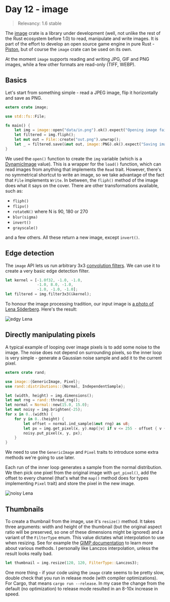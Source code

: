 # Day 12 - image

> Relevancy: 1.6 stable

The [image](https://crates.io/crates/image) crate is a library under development (well, not unlike the rest of the Rust ecosystem before 1.0) to read, manipulate and write images. It is part of the effort to develop an open source game engine in pure Rust - [Piston](http://www.piston.rs/), but of course the `image` crate can be used on its own.

At the moment `image` supports reading and writing JPG, GIF and PNG images, while a few other formats are read-only (TIFF, WEBP).

Basics
------

Let's start from something simple - read a JPEG image, flip it horizontally and save as PNG.

```rust
extern crate image;

use std::fs::File;

fn main() {
    let img = image::open("data/in.png").ok().expect("Opening image failed");
    let filtered = img.fliph();
    let mut out = File::create("out.png").unwrap();
    let _ = filtered.save(&mut out, image::PNG).ok().expect("Saving image failed");
}
```

We used the `open()` function to create the `img` variable (which is a [DynamicImage](http://www.piston.rs/image/image/enum.DynamicImage.html) value). This is a wrapper for the `load()` function, which can read images from anything that implements the `Read` trait. However, there's no symmetrical shortcut to write an image, so we take advantage of the fact that `File` implements `Write`. In between, the `fliph()` method of the image does what it says on the cover. There are other transformations available, such as:

 * `fliph()`
 * `flipv()`
 * `rotateN()` where N is 90, 180 or 270
 * `blur(sigma)`
 * `invert()`
 * `grayscale()`

and a few others. All these return a new image, except `invert()`.

Edge detection
--------------

The `image` API lets us run arbitrary 3x3 [convolution filters](http://www.roborealm.com/help/Convolution.php). We can use it to create a very basic edge detection filter.

```rust
let kernel = [-1.0f32, -1.0, -1.0,
              -1.0, 8.0, -1.0,
              -1.0, -1.0, -1.0];
let filtered = img.filter3x3(&kernel);
```

To honour the image processing tradition, our input image is [a photo of Lena Söderberg](http://en.wikipedia.org/wiki/Lenna). Here's the result:

![edgy Lena](//i.imgur.com/D1mMwhK.jpg)

Directly manipulating pixels
----------------------------

A typical example of looping over image pixels is to add some noise to the image. The noise does not depend on surrounding pixels, so the inner loop is very simple - generate a Gaussian noise sample and add it to the current pixel.

```rust
extern crate rand;

use image::{GenericImage, Pixel};
use rand::distributions::{Normal, IndependentSample};

let (width, height) = img.dimensions();
let mut rng = rand::thread_rng();
let normal = Normal::new(15.0, 15.0);
let mut noisy = img.brighten(-25);
for x in 0..(width) {
    for y in 0..(height) {
        let offset = normal.ind_sample(&mut rng) as u8;
        let px = img.get_pixel(x, y).map(|v| if v <= 255 - offset { v + offset } else { 255 });
        noisy.put_pixel(x, y, px);
    }
}
```

We need to use the `GenericImage` and `Pixel` traits to introduce some extra methods we're going to use later.

Each run of the inner loop generates a sample from the normal distribution. We then pick one pixel from the original image with `get_pixel()`, add the offset to every channel (that's what the `map()` method does for types implementing `Pixel` trait) and store the pixel in the new image.

![noisy Lena](//i.imgur.com/Zu7jnIK.jpg)

Thumbnails
----------

To create a thumbnail from the image, use it's `resize()` method. It takes three arguments: width and height of the thumbnail (but the original aspect ratio will be preserved, so one of these dimensions might be ignored) and a variant of the `FilterType` enum. This value dictates what interpolation to use when resizing. See for example the [GIMP documentation](http://docs.gimp.org/en/gimp-tools-transform.html) to learn more about various methods. I personally like Lanczos interpolation, unless the result looks really bad.

```rust
let thumbnail = img.resize(120, 120, FilterType::Lanczos3);
```

One more thing - if your code using the `image` crate seems to be pretty slow, double check that you run in release mode (with compiler optimizations). For Cargo, that means `cargo run --release`. In my case the change from the default (no optimization) to release mode resulted in an 8-10x increase in speed.
